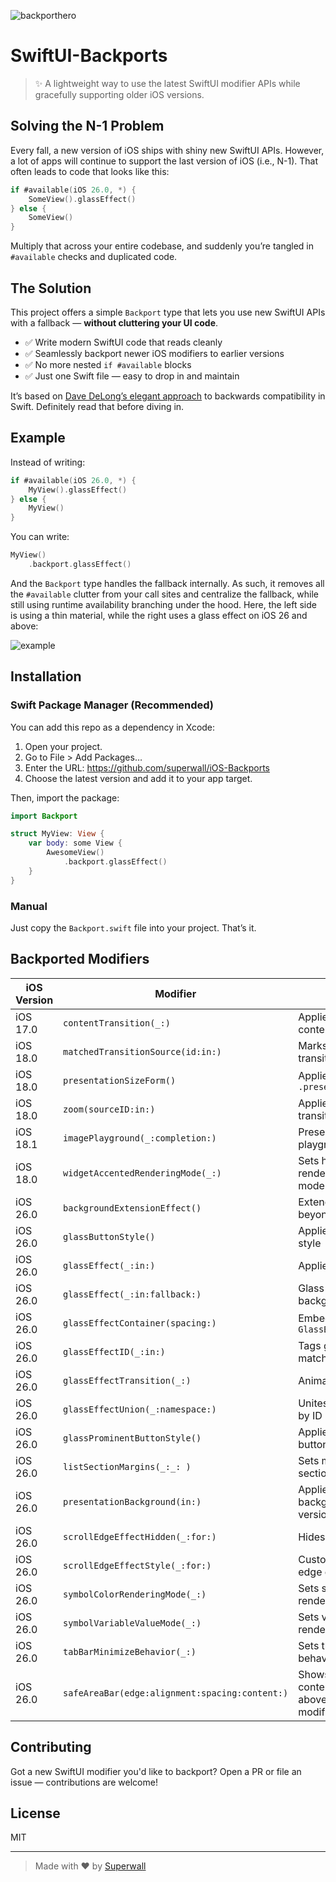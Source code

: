 ![backporthero](https://github.com/user-attachments/assets/483d9db8-7fdf-4ce5-9ae4-6b6d0004184b)

# SwiftUI-Backports

> ✨ A lightweight way to use the latest SwiftUI modifier APIs while gracefully supporting older iOS versions.


## Solving the N-1 Problem

Every fall, a new version of iOS ships with shiny new SwiftUI APIs. However, a lot of apps will continue to support the last version of iOS (i.e., N-1). That often leads to code that looks like this:

```swift
if #available(iOS 26.0, *) {
    SomeView().glassEffect()
} else {
    SomeView()
}
```

Multiply that across your entire codebase, and suddenly you’re tangled in `#available` checks and duplicated code.

## The Solution

This project offers a simple `Backport` type that lets you use new SwiftUI APIs with a fallback — **without cluttering your UI code**.

- ✅ Write modern SwiftUI code that reads cleanly
- ✅ Seamlessly backport newer iOS modifiers to earlier versions
- ✅ No more nested `if #available` blocks
- ✅ Just one Swift file — easy to drop in and maintain

It’s based on [Dave DeLong’s elegant approach](https://davedelong.com/blog/2021/10/09/simplifying-backwards-compatibility-in-swift/) to backwards compatibility in Swift. Definitely read that before diving in.

## Example

Instead of writing:

```swift
if #available(iOS 26.0, *) {
    MyView().glassEffect()
} else {
    MyView()
}
```

You can write:

```swift
MyView()
    .backport.glassEffect()
```

And the `Backport` type handles the fallback internally. As such, it removes all the `#available` clutter from your call sites and centralize the fallback, while still using runtime availability branching under the hood. Here, the left side is using a thin material, while the right uses a glass effect on iOS 26 and above:

![example](https://github.com/user-attachments/assets/397a5b20-8d70-4caf-a3e6-70c382cb150e)


## Installation

### Swift Package Manager (Recommended)
You can add this repo as a dependency in Xcode:
1. Open your project.
2. Go to File > Add Packages…
3. Enter the URL: https://github.com/superwall/iOS-Backports
4. Choose the latest version and add it to your app target.

Then, import the package:
```swift
import Backport

struct MyView: View {
    var body: some View {
        AwesomeView()
            .backport.glassEffect()
    }
}
```

### Manual 
Just copy the `Backport.swift` file into your project. That’s it.

## Backported Modifiers

| iOS Version | Modifier                                | Description                                      |
|-------------|-----------------------------------------|--------------------------------------------------|
| iOS 17.0    | `contentTransition(_:)`                 | Applies a basic or numeric content transition    |
| iOS 18.0    | `matchedTransitionSource(id:in:)`       | Marks a view as a matched transition source      |
| iOS 18.0    | `presentationSizeForm()`                | Applies `.presentationSizing(.form)`             |
| iOS 18.0    | `zoom(sourceID:in:)`                    | Applies a zoom navigation transition             |
| iOS 18.1    | `imagePlayground(_:completion:)`        | Presents an image playground sheet               |
| iOS 18.0    | `widgetAccentedRenderingMode(_:)`       | Sets how an `Image` should render in widget accented mode |
| iOS 26.0    | `backgroundExtensionEffect()`           | Extends background beyond safe areas             |
| iOS 26.0    | `glassButtonStyle()`                    | Applies the glass button style                   |
| iOS 26.0    | `glassEffect(_:in:)`                    | Applies a glass effect                           |
| iOS 26.0    | `glassEffect(_:in:fallback:)`           | Glass effect with fallback background            |
| iOS 26.0    | `glassEffectContainer(spacing:)`        | Embed in a `GlassEffectContainer`                |
| iOS 26.0    | `glassEffectID(_:in:)`                  | Tags glass views for matched animations          |
| iOS 26.0    | `glassEffectTransition(_:)`             | Animates glass transitions                       |
| iOS 26.0    | `glassEffectUnion(_:namespace:)`         | Unites multiple glass effects by ID in a namespace |
| iOS 26.0    | `glassProminentButtonStyle()`           | Applies the glass prominent button style         |
| iOS 26.0    | `listSectionMargins(_:_: )`             | Sets margins for list sections                   |
| iOS 26.0    | `presentationBackground(in:)`           | Applies a fallback background on earlier versions|
| iOS 26.0    | `scrollEdgeEffectHidden(_:for:)`        | Hides scroll edge effects                        |
| iOS 26.0    | `scrollEdgeEffectStyle(_:for:)`         | Customizes scroll view edge effects              |
| iOS 26.0    | `symbolColorRenderingMode(_:)`          | Sets symbol image rendering mode                 |
| iOS 26.0    | `symbolVariableValueMode(_:)`           | Sets variable value rendering mode               |
| iOS 26.0    | `tabBarMinimizeBehavior(_:)`            | Sets the tab bar minimize behavior               |
| iOS 26.0    | `safeAreaBar(edge:alignment:spacing:content:)` | Shows the specified content as a custom bar above or below the modified view |

## Contributing

Got a new SwiftUI modifier you'd like to backport? Open a PR or file an issue — contributions are welcome!

## License

MIT

---

> Made with ❤️ by [Superwall](https://superwall.com)
